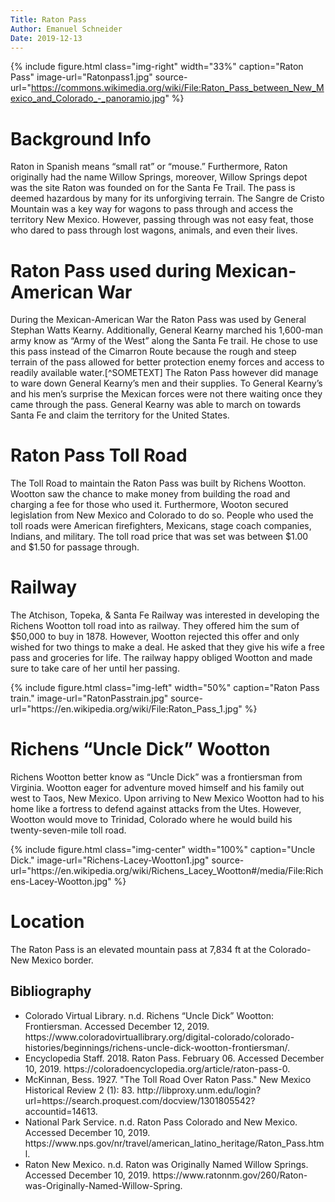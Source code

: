 ```yaml
---
Title: Raton Pass
Author: Emanuel Schneider
Date: 2019-12-13
---
```

{% include figure.html
  class="img-right"
  width="33%"
  caption="Raton Pass"
  image-url="Ratonpass1.jpg"
  source-url="https://commons.wikimedia.org/wiki/File:Raton_Pass_between_New_Mexico_and_Colorado_-_panoramio.jpg"
%}
 <h1>Background Info</h1>
 <body>
<p> Raton in Spanish means “small rat” or “mouse.” Furthermore, Raton originally had the name Willow Springs, moreover, Willow Springs depot was the site Raton was founded on for the Santa Fe Trail. The pass is deemed hazardous by many for its unforgiving terrain. The Sangre de Cristo Mountain was a key way for wagons to pass through and access the territory New Mexico. However, passing through was not easy feat, those who dared to pass through lost wagons, animals, and even their lives.</p>
</body>
<h1>Raton Pass used during Mexican-American War</h1>
<p>During the Mexican-American War the Raton Pass was used by General Stephan Watts Kearny. Additionally, General Kearny marched his 1,600-man army know as “Army of the West” along the Santa Fe trail. He chose to use this pass instead of the Cimarron Route because the rough and steep terrain of the pass allowed for better protection enemy forces and access to readily available water.[^SOMETEXT]  The Raton Pass however did manage to ware down General Kearny’s men and their supplies. To General Kearny’s and his men’s surprise the Mexican forces were not there waiting once they came through the pass. General Kearny was able to march on towards Santa Fe and claim the territory for the United States.</p> 
<h1>Raton Pass Toll Road</h1>
<p>The Toll Road to maintain the Raton Pass was built by Richens Wootton. Wootton saw the chance to make money from building the road and charging a fee for those who used it. Furthermore, Wooton secured legislation from New Mexico and Colorado to do so. People who used the toll roads were American firefighters, Mexicans, stage coach companies, Indians, and military. The toll road price that was set was between $1.00 and $1.50 for passage through.</p>
<h1>Railway</h1>
<p>The Atchison, Topeka, & Santa Fe Railway was interested in developing the Richens Wootton toll road into as railway. They offered him the sum of $50,000 to buy in 1878. However, Wootton rejected this offer and only wished for two things to make a deal. He asked that they give his wife a free pass and groceries for life. The railway happy obliged Wootton and made sure to take care of her until her passing.</p>
{% include figure.html
class="img-left"
width="50%"
caption="Raton Pass train."
image-url="RatonPasstrain.jpg"
source-url="https://en.wikipedia.org/wiki/File:Raton_Pass_1.jpg"
%}
<h1>Richens “Uncle Dick” Wootton</h1>
<p>Richens Wootton better know as “Uncle Dick” was a frontiersman from Virginia. Wootton eager for adventure moved himself and his family out west to Taos, New Mexico. Upon arriving to New Mexico Wootton had to his home like a fortress to defend against attacks from the Utes. However, Wootton would move to Trinidad, Colorado where he would build his twenty-seven-mile toll road.</p>
{% include figure.html
  class="img-center"
  width="100%"
  caption="Uncle Dick."
  image-url="Richens-Lacey-Wootton1.jpg"
  source-url="https://en.wikipedia.org/wiki/Richens_Lacey_Wootton#/media/File:Richens-Lacey-Wootton.jpg"
  %}
<h1>Location</h1>
<p> The Raton Pass is an elevated mountain pass at 7,834 ft at the Colorado-New Mexico border.</p>
</body>
<h2>Bibliography</h2>
<ul>
<li>Colorado Virtual Library. n.d. Richens “Uncle Dick” Wootton: Frontiersman. Accessed December 12, 2019. https://www.coloradovirtuallibrary.org/digital-colorado/colorado-histories/beginnings/richens-uncle-dick-wootton-frontiersman/.</li>
<li>Encyclopedia Staff. 2018. Raton Pass. February 06. Accessed December 10, 2019. https://coloradoencyclopedia.org/article/raton-pass-0.</li>
<li>McKinnan, Bess. 1927. "The Toll Road Over Raton Pass." New Mexico Historical Review 2 (1): 83. http://libproxy.unm.edu/login?url=https://search.proquest.com/docview/1301805542?accountid=14613.</li>
<li>National Park Service. n.d. Raton Pass Colorado and New Mexico. Accessed December 10, 2019. https://www.nps.gov/nr/travel/american_latino_heritage/Raton_Pass.html.</li>
<li>Raton New Mexico. n.d. Raton was Originally Named Willow Springs. Accessed December 10, 2019. https://www.ratonnm.gov/260/Raton-was-Originally-Named-Willow-Spring.</li>
</ul>

